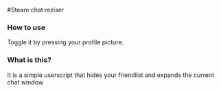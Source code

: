 #Steam chat reziser

### How to use

Toggle it by pressing your profile picture.

### What is this?

It is a simple userscript that hides your friendlist and expands the current chat window 